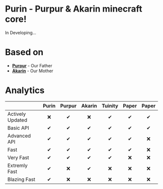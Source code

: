 # Purin - Purpur & Akarin minecraft core!
In Developing...
# Based on
* [**Purpur**](https://github.com/pl3xgaming/Purpur) - Our Father
* [**Akarin**](https://github.com/Akarin-project/Akarin) - Our Mother
# Analytics
|  | Purin | Purpur | Akarin | Tuinity | Paper | Paper |
|:-----------------|:---:|:---:|:---:|:---:|:---:|:---:|
| Actively Updated | ❌ | ✔ | ❌ | ✔ | ✔ | ✔ |
| Basic API | ✔ | ✔ | ✔ | ✔ | ✔ | ✔ |
| Advanced API | ✔ | ✔ | ✔ | ✔ | ✔ | ❌ |
| Fast | ✔ | ✔ | ✔ | ✔ | ✔ | ❌ |
| Very Fast | ✔ | ✔ | ✔ | ✔ | ❌ | ❌ |
| Extremly Fast | ✔ | ❌ | ✔ | ❌ | ❌ | ❌ |
| Blazing Fast | ✔ | ❌ | ❌ | ❌ | ❌ | ❌ |
